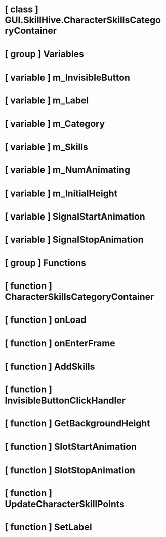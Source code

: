 # [ class ] GUI.SkillHive.CharacterSkillsCategoryContainer

# [ group ] Variables

# [ variable ] m_InvisibleButton

# [ variable ] m_Label

# [ variable ] m_Category

# [ variable ] m_Skills

# [ variable ] m_NumAnimating

# [ variable ] m_InitialHeight

# [ variable ] SignalStartAnimation

# [ variable ] SignalStopAnimation

# [ group ] Functions

# [ function ] CharacterSkillsCategoryContainer

# [ function ] onLoad

# [ function ] onEnterFrame

# [ function ] AddSkills

# [ function ] InvisibleButtonClickHandler

# [ function ] GetBackgroundHeight

# [ function ] SlotStartAnimation

# [ function ] SlotStopAnimation

# [ function ] UpdateCharacterSkillPoints

# [ function ] SetLabel

